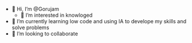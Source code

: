 - 👋 Hi, I’m @Gorujam
  - 👀 I’m interested in knowloged
- 🌱 I’m currently learning low code and using IA to develope my skills and solve problems 
- 💞️ I’m looking to collaborate 


<!---
Gorujam/Gorujam is a ✨ special ✨ repository because its `README.md` (this file) appears on your GitHub profile.
You can click the Preview link to take a look at your changes.
--->
